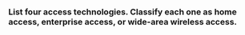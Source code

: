 ### List four access technologies. Classify each one as home access, enterprise access, or wide-area wireless access.

#
